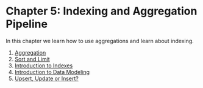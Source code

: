 # Chapter 5: Indexing and Aggregation Pipeline

In this chapter we learn how to use aggregations and learn about indexing.

<ol>
	<li>
		<a href="./Aggregation Framework.md">Aggregation</a>
	</li>
	<li>
		<a href="./Sort and Limit.md">Sort and Limit</a>
	</li>
	<li>
		<a href="./Introduction to Indexes.md">Introduction to Indexes</a>
	</li>
	<li>
		<a href="./Introduction to Data Modeling.md">Introduction to Data Modeling</a>
	</li>
	<li>
		<a href="./Upsert.md">Upsert, Update or Insert?</a>
	</li>
</ol>
